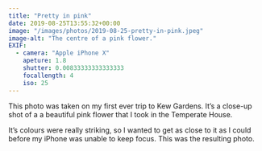 ```yaml
---
title: "Pretty in pink"
date: 2019-08-25T13:55:32+00:00
image: "/images/photos/2019-08-25-pretty-in-pink.jpeg"
image-alt: "The centre of a pink flower."
EXIF:
  - camera: "Apple iPhone X"
    apeture: 1.8
    shutter: 0.00833333333333333
    focallength: 4
    iso: 25
---
```


This photo was taken on my first ever trip to Kew Gardens. It’s a close-up shot of a a beautiful pink flower that I took in the Temperate House. 

It’s colours were really striking, so I wanted to get as close to it as I could before my iPhone was unable to keep focus. This was the resulting photo.